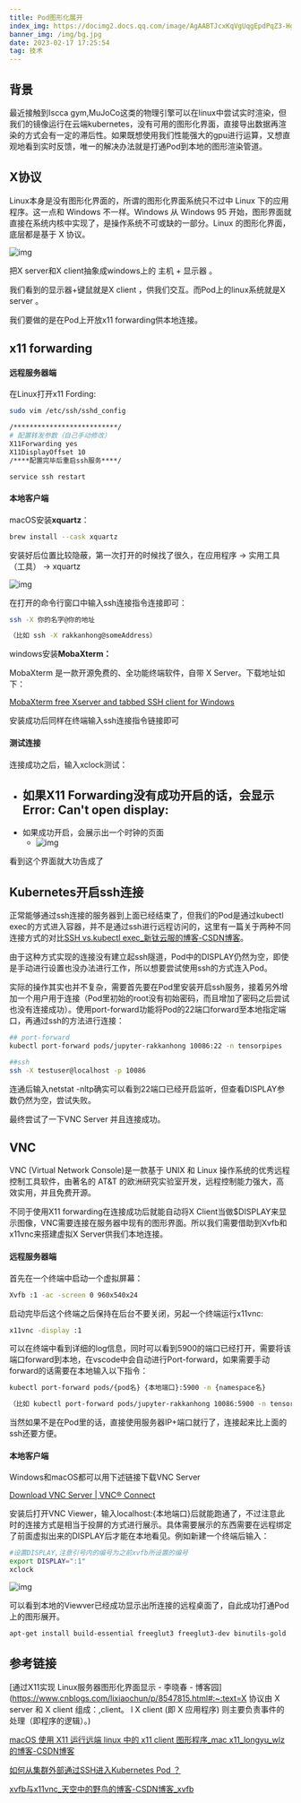 ```yaml
---
title: Pod图形化展开
index_img: https://docimg2.docs.qq.com/image/AgAABTJcxKqVgUqgEpdPqZ3-HgoIau_v.png?w=161&h=162
banner_img: /img/bg.jpg
date: 2023-02-17 17:25:54
tag: 技术
---
```



## 背景

最近接触到Iscca gym,MuJoCo这类的物理引擎可以在linux中尝试实时渲染，但我们的镜像运行在云端kubernetes，没有可用的图形化界面，直接导出数据再渲染的方式会有一定的滞后性。如果既想使用我们性能强大的gpu进行运算，又想直观地看到实时反馈，唯一的解决办法就是打通Pod到本地的图形渲染管道。

## X协议

Linux本身是没有图形化界面的，所谓的图形化界面系统只不过中 Linux 下的应用程序。这一点和 Windows 不一样。Windows 从 Windows 95 开始，图形界面就直接在系统内核中实现了，是操作系统不可或缺的一部分。Linux 的图形化界面，底层都是基于 X 协议。

![img](https://docimg2.docs.qq.com/image/AgAABTJcxKq3I9uK7ExPKoxgjCS8rCdA.png?w=433&h=184)

把X server和X client抽象成windows上的 主机 + 显示器 。

我们看到的显示器+键鼠就是X client ，供我们交互。而Pod上的linux系统就是X server 。

我们要做的是在Pod上开放x11 forwarding供本地连接。

## x11 forwarding

#### **远程服务器端**

在Linux打开x11 Fording:

```Bash
sudo vim /etc/ssh/sshd_config

/**************************/
# 配置转发参数（自己手动修改）
X11Forwarding yes
X11DisplayOffset 10
/****配置完毕后重启ssh服务****/

service ssh restart
```

#### 本地客户端

macOS安装**xquartz**：

```Bash
brew install --cask xquartz
```

安装好后位置比较隐蔽，第一次打开的时候找了很久，在应用程序 -> 实用工具（工具） -> xquartz

![img](![img](https://docimg1.docs.qq.com/image/AgAABTJcxKr7q-IkEe9KergOkMU4Q_MO.png?w=1374&h=184))

在打开的命令行窗口中输入ssh连接指令连接即可：

```Bash
ssh -X 你的名字@你的地址

（比如 ssh -X rakkanhong@someAddress）
```

windows安装**MobaXterm：**

MobaXterm 是一款开源免费的、全功能终端软件，自带 X Server。下载地址如下：

[MobaXterm free Xserver and tabbed SSH client for Windows](https://mobaxterm.mobatek.net/download.html)

安装成功后同样在终端输入ssh连接指令链接即可

#### 测试连接

连接成功之后，输入xclock测试：

- 如果X11 Forwarding没有成功开启的话，会显示 Error: Can't open display:
  - 
- 如果成功开启，会展示出一个时钟的页面
  - ![img](https://docimg2.docs.qq.com/image/AgAABTJcxKqVgUqgEpdPqZ3-HgoIau_v.png?w=161&h=162)

看到这个界面就大功告成了

## Kubernetes开启ssh连接

正常能够通过ssh连接的服务器到上面已经结束了，但我们的Pod是通过kubectl exec的方式进入容器，并不是通过ssh进行远程访问的，这里有一篇关于两种不同连接方式的对比[SSH vs.kubectl exec_新钛云服的博客-CSDN博客](https://blog.csdn.net/NewTyun/article/details/108525876)。

由于这种方式实现的连接没有建立起ssh隧道，Pod中的DISPLAY仍然为空，即使是手动进行设置也没办法进行工作，所以想要尝试使用ssh的方式连入Pod。

实际的操作其实也并不复杂，需要首先要在Pod里安装开启ssh服务，接着另外增加一个用户用于连接（Pod里初始的root没有初始密码，而且增加了密码之后尝试也没有连接成功）。使用port-forward功能将Pod的22端口forward至本地指定端口，再通过ssh的方法进行连接：

```Bash
## port-forward
kubectl port-forward pods/jupyter-rakkanhong 10086:22 -n tensorpipes

##ssh
ssh -X testuser@localhost -p 10086
```

连通后输入netstat -nltp确实可以看到22端口已经开启监听，但查看DISPLAY参数仍然为空，尝试失败。

最终尝试了一下VNC Server 并且连接成功。

## VNC 

VNC (Virtual Network Console)是一款基于 UNIX 和 Linux 操作系统的优秀远程控制工具软件，由著名的 AT&T 的欧洲研究实验室开发，远程控制能力强大，高效实用，并且免费开源。

不同于使用X11 forwarding在连接成功后就能自动将X Client当做$DISPLAY来显示图像，VNC需要连接在服务器中现有的图形界面。所以我们需要借助到Xvfb和x11vnc来搭建虚拟X Server供我们本地连接。

#### **远程服务器端**

首先在一个终端中启动一个虚拟屏幕：

```Bash
Xvfb :1 -ac -screen 0 960x540x24
```

启动完毕后这个终端之后保持在后台不要关闭，另起一个终端运行x11vnc:

```Bash
x11vnc -display :1 
```

可以在终端中看到详细的log信息，同时可以看到5900的端口已经打开，需要将该端口forward到本地，在vscode中会自动进行Port-forward，如果需要手动forward的话需要在本地输入以下指令：

```Bash
kubectl port-forward pods/{pod名} {本地端口}:5900 -n {namespace名}

（比如 kubectl port-forward pods/jupyter-rakkanhong 10086:5900 -n tensorpipes )
```

当然如果不是在Pod里的话，直接使用服务器IP+端口就行了，连接起来比上面的ssh还要方便。

#### 本地客户端

Windows和macOS都可以用下述链接下载VNC Server

[Download VNC Server | VNC® Connect](https://www.realvnc.com/en/connect/download/vnc/)

安装后打开VNC Viewer，输入localhost:{本地端口}后就能跑通了，不过注意此时的连接方式是相当于投屏的方式进行展示。具体需要展示的东西需要在远程绑定了前面虚拟出来的DISPLAY后才能在本地看见。例如新建一个终端后输入：

```Bash
#设置DISPLAY,注意引号内的编号为之前xvfb所设置的编号
export DISPLAY=":1"
xclock
```

![img](https://docimg2.docs.qq.com/image/AgAABTJcxKo_rsovngFOLpJCNA_yycoA.png?w=960&h=568)

可以看到本地的Viewver已经成功显示出所连接的远程桌面了，自此成功打通Pod上的图形展开。

```Bash
apt-get install build-essential freeglut3 freeglut3-dev binutils-gold
```

## 参考链接

[通过X11实现 Linux服务器图形化界面显示 - 李晓春 - 博客园](https://www.cnblogs.com/lixiaochun/p/8547815.html#:~:text=X 协议由 X server 和 X client 组成：,client。 l X client (即 X 应用程序) 则主要负责事件的处理（即程序的逻辑）。)

[macOS 使用 X11 运行远端 linux 中的 x11 client 图形程序_mac x11_longyu_wlz的博客-CSDN博客](https://blog.csdn.net/Longyu_wlz/article/details/128068675?spm=1001.2101.3001.6650.1&utm_medium=distribute.pc_relevant.none-task-blog-2~default~AD_ESQUERY~yljh-1-128068675-blog-107871367.pc_relevant_aa2&depth_1-utm_source=distribute.pc_relevant.none-task-blog-2~default~AD_ESQUERY~yljh-1-128068675-blog-107871367.pc_relevant_aa2&utm_relevant_index=2)

[如何从集群外部通过SSH进入Kubernetes Pod ？](https://zhuanlan.zhihu.com/p/268648649)

[xvfb与x11vnc_天空中的野鸟的博客-CSDN博客_xvfb](https://blog.csdn.net/qq_36383272/article/details/114970803)